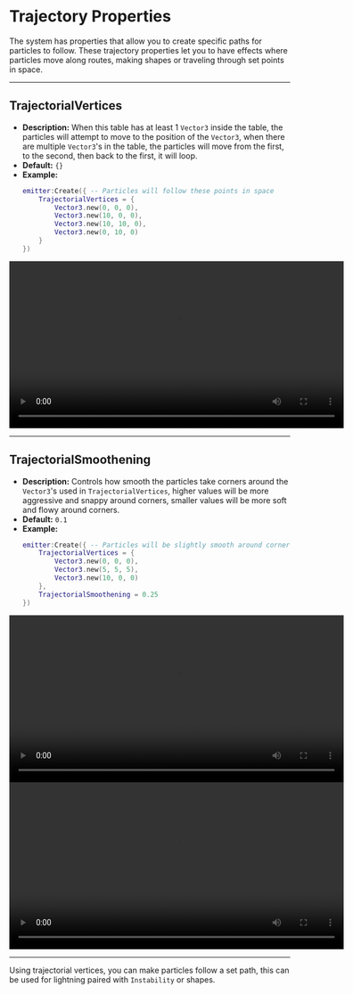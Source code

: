 # Trajectory Properties

The system has properties that allow you to create specific paths for particles to follow. These trajectory properties let you to have effects where particles move along routes, making shapes or traveling through set points in space.

---

## **TrajectorialVertices**

- **Description:** When this table has at least 1 `Vector3` inside the table, the particles will attempt to move to the position of the `Vector3`, when there are multiple `Vector3`'s in the table, the particles will move from the first, to the second, then back to the first, it will loop.
- **Default:** `{}`
- **Example:**
  ```lua
  emitter:Create({ -- Particles will follow these points in space
      TrajectorialVertices = {
          Vector3.new(0, 0, 0),
          Vector3.new(10, 0, 0),
          Vector3.new(10, 10, 0),
          Vector3.new(0, 10, 0)
      }
  })
  ```

<video width="600" controls>
  <source src="../../media/TrajectorialVertices.mp4" type="video/mp4">
  Your browser does not support the video tag.
</video>

---

## **TrajectorialSmoothening**

- **Description:** Controls how smooth the particles take corners around the `Vector3`'s used in `TrajectorialVertices`, higher values will be more aggressive and snappy around corners, smaller values will be more soft and flowy around corners.
- **Default:** `0.1`
- **Example:**
  ```lua
  emitter:Create({ -- Particles will be slightly smooth around corners
      TrajectorialVertices = {
          Vector3.new(0, 0, 0),
          Vector3.new(5, 5, 5),
          Vector3.new(10, 0, 0)
      },
      TrajectorialSmoothening = 0.25
  })
  ```

<video width="600" controls>
  <source src="../../media/TrajectorialSmoothnessHard.mp4" type="video/mp4">
  Your browser does not support the video tag.
</video>

<video width="600" controls>
  <source src="../../media/TrajectorialSmoothnessSoft.mp4" type="video/mp4">
  Your browser does not support the video tag.
</video>

---

Using trajectorial vertices, you can make particles follow a set path, this can be used for lightning paired with `Instability` or shapes.